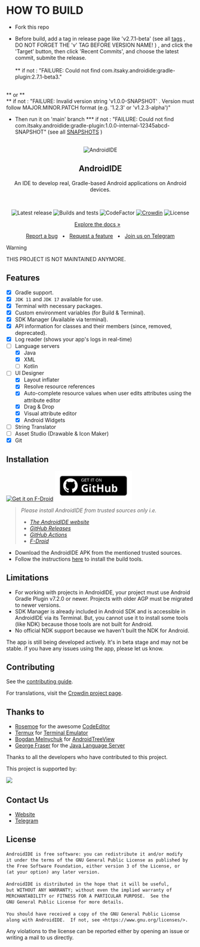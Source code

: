 
# HOW TO BUILD

* Fork this repo

* Before build, add a tag in release page like 'v2.7.1-beta'
(see all [tags](https://repo.maven.apache.org/maven2/com/itsaky/androidide/gradle-plugin/maven-metadata.xml) 
, DO NOT FORGET THE 'v' TAG BEFORE VERSION NAME! )
, and click the 'Target' button, then click 'Recent Commits', and choose the latest commit, submite the release.
<br></br>
** if not : "FAILURE: Could not find com.itsaky.androidide:gradle-plugin:2.7.1-beta3."
<br>
** or **
</br>
** if not : "FAILURE: Invalid version string 'v1.0.0-SNAPSHOT' . Version must follow MAJOR.MINOR.PATCH format (e.g. '1.2.3' or 'v1.2.3-alpha')"

* Then run it on 'main' branch
*** if not : "FAILURE: Could not find com.itsaky.androidide:gradle-plugin:1.0.0-internal-12345abcd-SNAPSHOT"
(see all [SNAPSHOTS](https://s01.oss.sonatype.org/content/repositories/snapshots/com/itsaky/androidide/gradle-plugin/maven-metadata.xml) )<br></br>

<p></p>






<p align="center">
  <img src="./images/icon.png" alt="AndroidIDE" width="80" height="80"/>
</p>

<h2 align="center"><b>AndroidIDE</b></h2>
<p align="center">
  An IDE to develop real, Gradle-based Android applications on Android devices.
<p><br>

<p align="center">
<!-- Latest release -->
<img src="https://img.shields.io/github/v/release/AndroidIDEOfficial/AndroidIDE?include_prereleases&amp;label=latest%20release" alt="Latest release">
<!-- Build and test -->
<img src="https://github.com/AndroidIDEOfficial/AndroidIDE/actions/workflows/build.yml/badge.svg" alt="Builds and tests">
<!-- CodeFactor -->
<img src="https://www.codefactor.io/repository/github/androidideofficial/androidide/badge/main" alt="CodeFactor">
<!-- Crowdin -->
<a href="https://crowdin.com/project/androidide"><img src="https://badges.crowdin.net/androidide/localized.svg" alt="Crowdin"></a>
<!-- License -->
<img src="https://img.shields.io/badge/License-GPLv3-blue.svg" alt="License"></p>

<p align="center">
  <a href="https://docs.androidide.com/">Explore the docs »</a> &nbsp; &nbsp;
</p>

<p align="center">
  <a href="https://github.com/AndroidIDEOfficial/AndroidIDE/issues/new?labels=bug&template=BUG.yml&title=%5BBug%5D%3A+">Report a bug</a> &nbsp; &#8226; &nbsp;
  <a href="https://github.com/AndroidIDEOfficial/AndroidIDE/issues/new?labels=feature&template=FEATURE.yml&title=%5BFeature%5D%3A+">Request a feature</a> &nbsp; &#8226; &nbsp;
  <a href="https://t.me/androidide_discussions">Join us on Telegram</a>
</p>

> [!WARNING]
> 
> THIS PROJECT IS NOT MAINTAINED ANYMORE.

## Features

- [x] Gradle support.
- [x] `JDK 11` and `JDK 17` available for use.
- [x] Terminal with necessary packages.
- [x] Custom environment variables (for Build & Terminal).
- [x] SDK Manager (Available via terminal).
- [x] API information for classes and their members (since, removed, deprecated).
- [x] Log reader (shows your app's logs in real-time)
- [ ] Language servers
    - [x] Java
    - [x] XML
    - [ ] Kotlin
- [ ] UI Designer
    - [x] Layout inflater
    - [x] Resolve resource references
    - [x] Auto-complete resource values when user edits attributes using the attribute editor
    - [x] Drag & Drop
    - [x] Visual attribute editor
    - [x] Android Widgets
- [ ] String Translator
- [ ] Asset Studio (Drawable & Icon Maker)
- [x] Git

## Installation

[<img src="https://fdroid.gitlab.io/artwork/badge/get-it-on.svg"
    alt="Get it on F-Droid"
    height="80">](https://f-droid.org/packages/com.itsaky.androidide)
[<img src="https://github.com/Kunzisoft/Github-badge/raw/main/get-it-on-github.svg"
    alt="Get it on F-Droid"
    height="80">](https://github.com/AndroidIDEOfficial/AndroidIDE/releases)

> _Please install AndroidIDE from trusted sources only i.e._
> - [_The AndroidIDE website_](https://androidide.com)
> - [_GitHub Releases_](https://github.com/AndroidIDEOfficial/AndroidIDE/releases)
> - [_GitHub Actions_](https://github.com/AndroidIDEOfficial/AndroidIDE/actions?query=branch%3Adev+event%3Apush)
> - [_F-Droid_](https://f-droid.org/packages/com.itsaky.androidide/)

- Download the AndroidIDE APK from the mentioned trusted sources.
- Follow the
  instructions [here](https://docs.androidide.com/tutorials/get-started.html) to
  install the build tools.

## Limitations

- For working with projects in AndroidIDE, your project must use Android Gradle Plugin v7.2.0 or
  newer. Projects with older AGP must be migrated to newer versions.
- SDK Manager is already included in Android SDK and is accessible in AndroidIDE via its Terminal.
  But, you cannot use it to install some tools (like NDK) because those tools are not built for
  Android.
- No official NDK support because we haven't built the NDK for Android.

The app is still being developed actively. It's in beta stage and may not be stable. if you have any
issues using the app, please let us know.

## Contributing

See the [contributing guide](./CONTRIBUTING.md).

For translations, visit the [Crowdin project page](https://crowdin.com/project/androidide).

## Thanks to

- [Rosemoe](https://github.com/Rosemoe) for the
  awesome [CodeEditor](https://github.com/Rosemoe/sora-editor)
- [Termux](https://github.com/termux) for [Terminal Emulator](https://github.com/termux/termux-app)
- [Bogdan Melnychuk](https://github.com/bmelnychuk)
  for [AndroidTreeView](https://github.com/bmelnychuk/AndroidTreeView)
- [George Fraser](https://github.com/georgewfraser) for
  the [Java Language Server](https://github.com/georgewfraser/java-language-server)

Thanks to all the developers who have contributed to this project.

<p>This project is supported by:</p>
<p>
  <a href="https://m.do.co/c/54add371d1d7">
    <img src="https://opensource.nyc3.cdn.digitaloceanspaces.com/attribution/assets/SVG/DO_Logo_horizontal_blue.svg" width="201px">
  </a>
</p>

## Contact Us

- [Website](https://m.androidide.com)
- [Telegram](https://t.me/androidide_discussions)

## License

```
AndroidIDE is free software: you can redistribute it and/or modify
it under the terms of the GNU General Public License as published by
the Free Software Foundation, either version 3 of the License, or
(at your option) any later version.

AndroidIDE is distributed in the hope that it will be useful,
but WITHOUT ANY WARRANTY; without even the implied warranty of
MERCHANTABILITY or FITNESS FOR A PARTICULAR PURPOSE.  See the
GNU General Public License for more details.

You should have received a copy of the GNU General Public License
along with AndroidIDE.  If not, see <https://www.gnu.org/licenses/>.
```

Any violations to the license can be reported either by opening an issue or writing a mail to us
directly.
